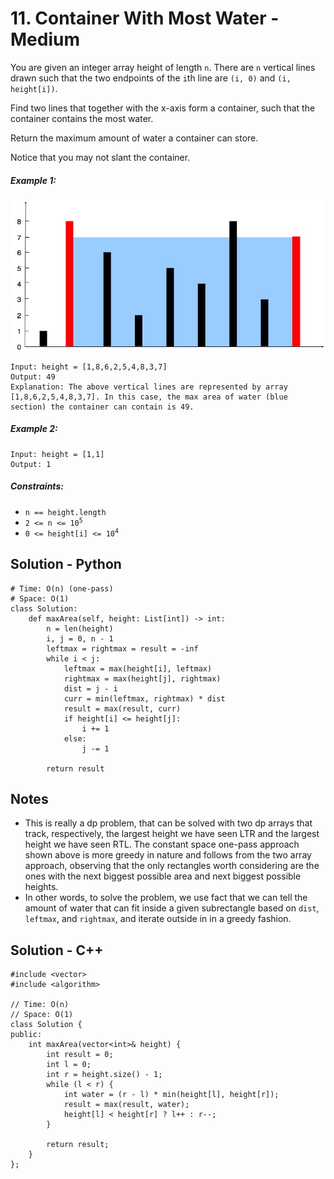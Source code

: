 # 11. Container With Most Water - Medium

You are given an integer array height of length `n`. There are `n` vertical lines drawn such that the two endpoints of the `i`th line are `(i, 0)` and `(i, height[i])`.

Find two lines that together with the x-axis form a container, such that the container contains the most water.

Return the maximum amount of water a container can store.

Notice that you may not slant the container.

##### Example 1:

<img src="../assets/11_containers.jpg" />

```
Input: height = [1,8,6,2,5,4,8,3,7]
Output: 49
Explanation: The above vertical lines are represented by array [1,8,6,2,5,4,8,3,7]. In this case, the max area of water (blue section) the container can contain is 49.
```

##### Example 2:

```
Input: height = [1,1]
Output: 1
```

##### Constraints:

- `n == height.length` 
- <code>2 <= n <= 10<sup>5</sup></code>
- <code>0 <= height[i] <= 10<sup>4</sup></code>

## Solution - Python
```
# Time: O(n) (one-pass)
# Space: O(1)
class Solution:
    def maxArea(self, height: List[int]) -> int:
        n = len(height)
        i, j = 0, n - 1
        leftmax = rightmax = result = -inf
        while i < j:
            leftmax = max(height[i], leftmax)
            rightmax = max(height[j], rightmax)
            dist = j - i
            curr = min(leftmax, rightmax) * dist
            result = max(result, curr)
            if height[i] <= height[j]:
                i += 1
            else:
                j -= 1
        
        return result
```

## Notes
- This is really a dp problem, that can be solved with two dp arrays that track, respectively, the largest height we have seen LTR and the largest height we have seen RTL. The constant space one-pass approach shown above is more greedy in nature and follows from the two array approach, observing that the only rectangles worth considering are the ones with the next biggest possible area and next biggest possible heights.
- In other words, to solve the problem, we use fact that we can tell the amount of water that can fit inside a given subrectangle based on `dist`, `leftmax`, and `rightmax`, and iterate outside in in a greedy fashion.

## Solution - C++
```
#include <vector>
#include <algorithm>

// Time: O(n)
// Space: O(1)
class Solution {
public:
    int maxArea(vector<int>& height) {
        int result = 0;
        int l = 0;
        int r = height.size() - 1;
        while (l < r) {
            int water = (r - l) * min(height[l], height[r]);
            result = max(result, water);
            height[l] < height[r] ? l++ : r--;
        }

        return result;
    }
};
```